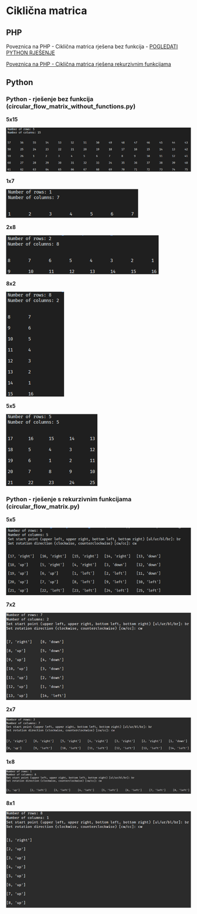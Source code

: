 # Ciklična matrica

## PHP

Poveznica na PHP - Ciklična matrica rješena bez funkcija - [POGLEDATI PYTHON RJEŠENJE](https://github.com/kivibanana/zadaca/blob/master/circular_flow_matrix_without_funcs.py)

[Poveznica na PHP - Ciklična matrica rješena rekurzivnim funkcijama](https://polaznik41.edunova.hr/matrica_func/)

## Python

### Python - rješenje bez funkcija  (circular_flow_matrix_without_functions.py)

**5x15**

![matrica 5x15 clockwise bottom right](slika6.png)

**1x7**

![matrica 1x7 clockwise bottom right](slika7.png)

**2x8**

![matrica 2x8 clockwise bottom right](slika8.png)

**8x2**

![matrica 8x2 clockwise bottom right](slika9.png)

**5x5**

![matrica 5x5 clockwise bottom right](slika10.png)


### Python - rješenje s rekurzivnim funkcijama (circular_flow_matrix.py)

**5x5**

![matrica 5x5 clockwise bottom right](slika1.png)

**7x2**

![matrica 7x2 clockwise bottom right](slika2.png)

**2x7**

![matrica 2x7 clockwise bottom right](slika3.png)

**1x8**

![matrica 1x8 clockwise bottom right](slika4.png)

**8x1**

![matrica 8x1 clockwise bottom right](slika5.png)
